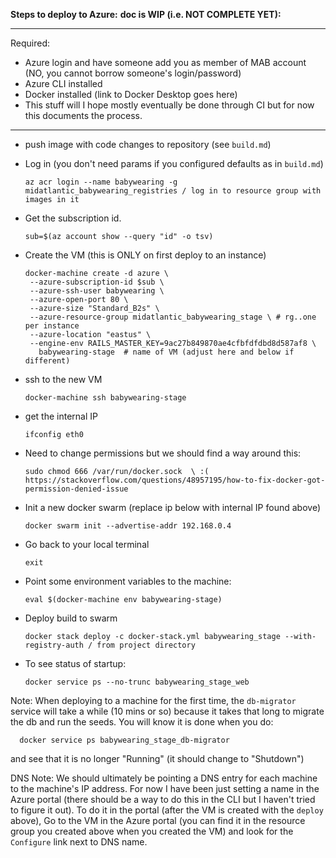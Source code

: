 **Steps to deploy to Azure:**
**doc is WIP (i.e. NOT COMPLETE YET):**

----------------------
Required:

* Azure login and have someone add you as member of MAB account (NO, you cannot borrow someone's login/password)
* Azure CLI installed 
* Docker installed (link to Docker Desktop goes here)
* This stuff will I hope mostly eventually be done through CI but for now this documents the process.
--------------------
* push image with code changes to repository (see `build.md`)

* Log in (you don't need params if you configured defaults as in `build.md`)

      az acr login --name babywearing -g midatlantic_babywearing_registries / log in to resource group with images in it

* Get the subscription id.

      sub=$(az account show --query "id" -o tsv)

* Create the VM (this is ONLY on first deploy to an instance)

      docker-machine create -d azure \
       --azure-subscription-id $sub \
       --azure-ssh-user babywearing \
       --azure-open-port 80 \
       --azure-size "Standard_B2s" \ 
       --azure-resource-group midatlantic_babywearing_stage \ # rg..one per instance
       --azure-location "eastus" \
       --engine-env RAILS_MASTER_KEY=9ac27b849870ae4cfbfdfdbd8d587af8 \
         babywearing-stage  # name of VM (adjust here and below if different)
 
* ssh to the new VM

      docker-machine ssh babywearing-stage
    
* get the internal IP

      ifconfig eth0 

* Need to change permissions but we should find a way around this:

      sudo chmod 666 /var/run/docker.sock  \ :(  https://stackoverflow.com/questions/48957195/how-to-fix-docker-got-permission-denied-issue   

* Init a new docker swarm (replace ip below with internal IP found above)

      docker swarm init --advertise-addr 192.168.0.4
 
* Go back to your local terminal

      exit
       
* Point some environment variables to the machine:

      eval $(docker-machine env babywearing-stage)       

* Deploy build to swarm

      docker stack deploy -c docker-stack.yml babywearing_stage --with-registry-auth / from project directory
 
* To see status of startup:

      docker service ps --no-trunc babywearing_stage_web 
      
Note: When deploying to a machine for the first time, the `db-migrator` service will take a while (10 mins or so) 
because it takes that long to migrate the db and run the seeds. You will know it is done when you do:

      docker service ps babywearing_stage_db-migrator
      
and see that it is no longer "Running" (it should change to "Shutdown")

DNS Note: We should ultimately be pointing a DNS entry for each machine to the machine's IP address. For now I have
been just setting a name in the Azure portal (there should be a way to do this in the CLI but I haven't tried
to figure it out). To do it in the portal (after the VM is created with the `deploy` above), Go to the VM in the Azure
portal (you can find it in the resource group you created above when you created the VM) and look for the `Configure`
link next to DNS name.       